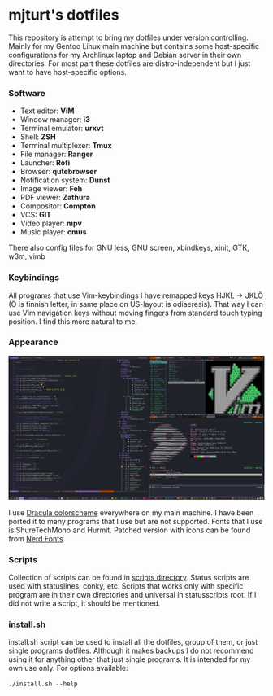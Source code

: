 # mjturt's dotfiles

This repository is attempt to bring my dotfiles under version controlling. Mainly for my Gentoo Linux main machine but contains some host-specific configurations for my Archlinux laptop and Debian server in their own directories. For most part these dotfiles are distro-independent but I just want to have host-specific options.

### Software

+ Text editor:          **ViM**
+ Window manager:       **i3**
+ Terminal emulator:    **urxvt**
+ Shell:                **ZSH**
+ Terminal multiplexer: **Tmux**
+ File manager:         **Ranger**
+ Launcher:             **Rofi**
+ Browser:              **qutebrowser**
+ Notification system:  **Dunst**
+ Image viewer:         **Feh**
+ PDF viewer:           **Zathura**
+ Compositor:           **Compton**
+ VCS:                  **GIT**
+ Video player:         **mpv**
+ Music player:         **cmus**

There also config files for GNU less, GNU screen, xbindkeys, xinit, GTK, w3m, vimb

### Keybindings

All programs that use Vim-keybindings I have remapped keys HJKL -> JKLÖ (Ö is finnish letter, in same place on US-layout is odiaeresis). That way I can use Vim navigation keys without moving fingers from standard touch typing position. I find this more natural to me.

### Appearance
![Screenshot](screenshots/screenshot.png?raw=true)

I use [Dracula colorscheme](https://github.com/dracula/dracula-theme) everywhere on my main machine. I have been ported it to many programs that I use but are not supported.
Fonts that I use is ShureTechMono and Hurmit. Patched version with icons can be found from [Nerd Fonts](https://github.com/ryanoasis/nerd-fonts).

### Scripts

Collection of scripts can be found in [scripts directory](scripts). Status scripts are used with statuslines, conky, etc. Scripts that works only with specific program are in their own directories and universal in statusscripts root. If I did not write a script, it should be mentioned.

### install.sh

install.sh script can be used to install all the dotfiles, group of them, or just single programs dotfiles. Although it makes backups I do not recommend using it for anything other that just single programs. It is intended for my own use only. For options available:
```
./install.sh --help
```
